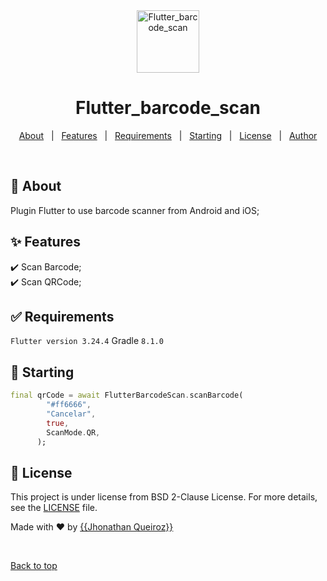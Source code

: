 <div align="center" id="top"> 
  <img src="https://cdn-icons-png.flaticon.com/512/5393/5393325.png"  height=100 alt="Flutter_barcode_scan" />

</div>

<h1 align="center">Flutter_barcode_scan</h1>

<p align="center">
  <a href="#dart-about">About</a> &#xa0; | &#xa0; 
  <a href="#sparkles-features">Features</a> &#xa0; | &#xa0;
  <a href="#white_check_mark-requirements">Requirements</a> &#xa0; | &#xa0;
  <a href="#checkered_flag-starting">Starting</a> &#xa0; | &#xa0;
  <a href="#memo-license">License</a> &#xa0; | &#xa0;
  <a href="https://github.com/jhonathanqz" target="_blank">Author</a>
</p>

<br>

## :dart: About

Plugin Flutter to use barcode scanner from Android and iOS;

## :sparkles: Features

:heavy_check_mark: Scan Barcode;\
:heavy_check_mark: Scan QRCode;

## :white_check_mark: Requirements

`Flutter version 3.24.4`
Gradle `8.1.0`

## :checkered_flag: Starting

```dart
final qrCode = await FlutterBarcodeScan.scanBarcode(
        "#ff6666",
        "Cancelar",
        true,
        ScanMode.QR,
      );
```

## :memo: License

This project is under license from BSD 2-Clause License. For more details, see the [LICENSE](LICENSE.md) file.

Made with :heart: by <a href="https://github.com/jhonathanqz" target="_blank">{{Jhonathan Queiroz}}</a>

&#xa0;

<a href="#top">Back to top</a>
